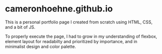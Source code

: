 # cameronhoehne.github.io

This is a personal portfolio page I created from scratch using HTML, CSS, and a bit of JS.

To properly execute the page, I had to grow in my understanding of flexbox, element layout for readabilty and prioritized by importance, and in minimalist design and color palette.
